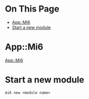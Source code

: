# On This Page

- [App::Mi6](#appmi6)
- [Start a new module](#start-a-new-module)

# App::Mi6

[App::Mi6](https://raku.land/cpan:SKAJI/App::Mi6)

# Start a new module
    mi6 new <module name>
